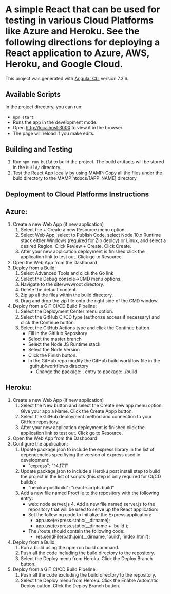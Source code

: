 # A simple React that can be used for testing in various Cloud Platforms like Azure and Heroku. See the following directions for deploying a React application to Azure, AWS, Heroku, and Google Cloud.
This project was generated with [Angular CLI](https://github.com/angular/angular-cli) version 7.3.6.

## Available Scripts
In the project directory, you can run:
  * `npm start`
  * Runs the app in the development mode.
  * Open [http://localhost:3000](http://localhost:3000) to view it in the browser.
  * The page will reload if you make edits.

## Building and Testing
1. Run `npm run build` to build the project. The build artifacts will be stored in the `build/` directory.
2. Test the React App locally by using MAMP: Copy all the files under the buld directory to the MAMP htdocs/[APP_NAME] directory

## Deployment to Cloud Platforms Instructions
## Azure:
1. Create a new Web App (if new application)
	1. Select the + Create a new Resource menu option.
	2. Select Web App, select to Publish Code, select Node 10.x Runtime stack either Windows (required for Zip deploy) or Linux, and select a desired Region. Click Review + Create. Click Create.
	3. After your new application deployment is finished click the application link to test out. Click go to Resource.
2. Open the Web App from the Dashboard
3. Deploy from a Build:
	1. Select Advanced Tools and click the Go link
	2. Select the Debug console->CMD menu options.
	3. Navigate to the site/wwwroot directory.
	4. Delete the default content.
	5. Zip up all the files within the build directory. 
	6. Drag and drop the zip file onto the right side of the CMD window.		 
4. Deploy from a GIT CI/CD Build Pipeline:
	1. Select the Deployment Center menu option.
	2. Select the GitHub CI/CD type (authorize access if necessary) and click the Continue button.
	3. Select the GitHub Actions type and click the Continue button.
		* Fill in the GitHub Repository
		* Select the master branch
		* Select the Node.JS Runtime stack
		* Select the Node Version
		* Click the Finish button.
		* In the GitHub repo modify the GitHub build workflow file in the .guthub/workflows directory
			* Change the package: . entry to package: ./build

## Heroku:
1. Create a new Web App (if new application)
    1. Select the New button and select the Create new app menu option. Give your app a Name. Click the Create Appp button.
    2. Select the GitHub deployment method and connection to your GitHub repository.
    3. After your new application deployment is finished click the application link to test out. Click go to Resource.
2. Open the Web App from the Dashboard
3. Configure the application:
    1. Update package.json to include the express library in the list of dependencies specifiying the version of express used in development:
        * "express": "^4.17.1"
    2. Update package.json to include a Heroku post install step to build the project in the list of scripts (this step is only required for CI/CD builds): 
		  * "heroku-postbuild": "react-scripts build"
	  3. Add a new file named Procfile to the repository with the following entry:
		  * web: node server.js
		4. Add a new file named server.js to the repository that will be used to serve up the React application:
		  * Set the following code to initialize the Express application:
		  	* app.use(express.static(__dirname);
			* app.use(express.static(__dirname + 'build');
		  * The /route should contain the following code:
			* res.sendFile(path.join(__dirname, 'build', 'index.html');  
4. Deploy from a Build:
    1. Run a build using the npm run build command.
    2. Push all the code including the build directory to the repository.
    3. Select the Deploy menu from Heroku. Click the Deploy Branch button.
5. Deploy from a GIT CI/CD Build Pipeline:
    1. Push all the code excluding the build directory to the repository.
    2. Select the Deploy menu from Heroku. Click the Enable Automatic Deploy button. Click the Deploy Branch button.
